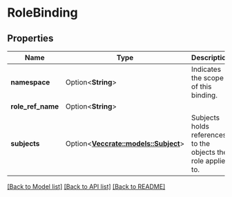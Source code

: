 # RoleBinding

## Properties

Name | Type | Description | Notes
------------ | ------------- | ------------- | -------------
**namespace** | Option<**String**> | Indicates the scope of this binding. | [optional]
**role_ref_name** | Option<**String**> |  | [optional]
**subjects** | Option<[**Vec<crate::models::Subject>**](Subject.md)> | Subjects holds references to the objects the role applies to. | [optional]

[[Back to Model list]](../README.md#documentation-for-models) [[Back to API list]](../README.md#documentation-for-api-endpoints) [[Back to README]](../README.md)


